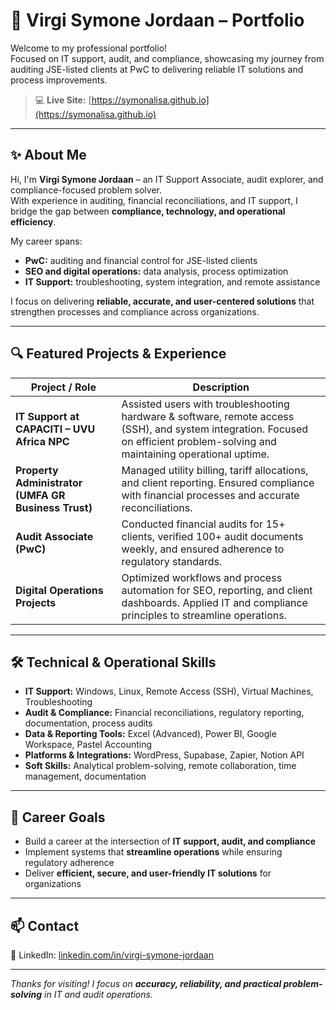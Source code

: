 # 🌿 Virgi Symone Jordaan – Portfolio

Welcome to my professional portfolio!  
Focused on IT support, audit, and compliance, showcasing my journey from auditing JSE-listed clients at PwC to delivering reliable IT solutions and process improvements.

> 💻 **Live Site:** [https://symonalisa.github.io](https://symonalisa.github.io)

---

## ✨ About Me

Hi, I'm **Virgi Symone Jordaan** – an IT Support Associate, audit explorer, and compliance-focused problem solver.  
With experience in auditing, financial reconciliations, and IT support, I bridge the gap between **compliance, technology, and operational efficiency**.  

My career spans:  
- **PwC:** auditing and financial control for JSE-listed clients  
- **SEO and digital operations:** data analysis, process optimization  
- **IT Support:** troubleshooting, system integration, and remote assistance  

I focus on delivering **reliable, accurate, and user-centered solutions** that strengthen processes and compliance across organizations.

---

## 🔍 Featured Projects & Experience

| Project / Role | Description |
| -------------- | ----------- |
| **IT Support at CAPACITI – UVU Africa NPC** | Assisted users with troubleshooting hardware & software, remote access (SSH), and system integration. Focused on efficient problem-solving and maintaining operational uptime. |
| **Property Administrator (UMFA GR Business Trust)** | Managed utility billing, tariff allocations, and client reporting. Ensured compliance with financial processes and accurate reconciliations. |
| **Audit Associate (PwC)** | Conducted financial audits for 15+ clients, verified 100+ audit documents weekly, and ensured adherence to regulatory standards. |
| **Digital Operations Projects** | Optimized workflows and process automation for SEO, reporting, and client dashboards. Applied IT and compliance principles to streamline operations. |

---

## 🛠️ Technical & Operational Skills

- **IT Support:** Windows, Linux, Remote Access (SSH), Virtual Machines, Troubleshooting  
- **Audit & Compliance:** Financial reconciliations, regulatory reporting, documentation, process audits  
- **Data & Reporting Tools:** Excel (Advanced), Power BI, Google Workspace, Pastel Accounting  
- **Platforms & Integrations:** WordPress, Supabase, Zapier, Notion API  
- **Soft Skills:** Analytical problem-solving, remote collaboration, time management, documentation  

---

## 🎯 Career Goals

- Build a career at the intersection of **IT support, audit, and compliance**  
- Implement systems that **streamline operations** while ensuring regulatory adherence  
- Deliver **efficient, secure, and user-friendly IT solutions** for organizations  

---

## 📫 Contact

🔗 LinkedIn: [linkedin.com/in/virgi-symone-jordaan](https://www.linkedin.com/in/virgi-symone-jordaan)  

---

_Thanks for visiting! I focus on **accuracy, reliability, and practical problem-solving** in IT and audit operations._
